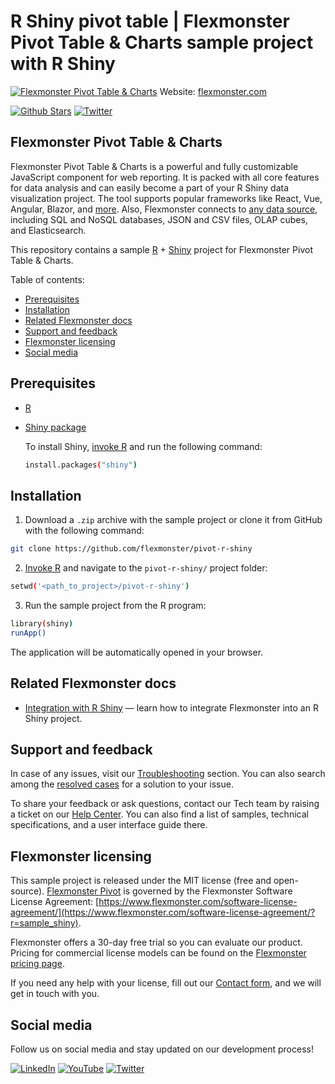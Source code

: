 # R Shiny pivot table | Flexmonster Pivot Table & Charts sample project with R Shiny
[![Flexmonster Pivot Table & Charts](https://cdn.flexmonster.com/readmes/shiny.webp)](https://www.flexmonster.com?r=sample_shiny)
Website: [flexmonster.com](https://www.flexmonster.com?r=sample_shiny)

[![Github Stars](https://img.shields.io/github/stars/flexmonster?style=social)](https://github.com/flexmonster) [![Twitter](https://img.shields.io/twitter/follow/Flexmonster?style=social)](https://twitter.com/Flexmonster)

## Flexmonster Pivot Table & Charts

Flexmonster Pivot Table & Charts is a powerful and fully customizable JavaScript component for web reporting. It is packed with all core features for data analysis and can easily become a part of your R Shiny data visualization project. The tool supports popular frameworks like React, Vue, Angular, Blazor, and [more](https://www.flexmonster.com/doc/available-tutorials-integration?r=sample_shiny). Also, Flexmonster connects to [any data source](https://www.flexmonster.com/doc/supported-data-sources?r=sample_shiny), including SQL and NoSQL databases, JSON and CSV files, OLAP cubes, and Elasticsearch. 

This repository contains a sample [R](https://www.r-project.org/) + [Shiny](https://www.rstudio.com/products/shiny/) project for Flexmonster Pivot Table & Charts.

Table of contents:

* [Prerequisites](#prerequisites)
* [Installation](#installation)
* [Related Flexmonster docs](#related-flexmonster-docs)
* [Support and feedback](#support-and-feedback)
* [Flexmonster licensing](#flexmonster-licensing)
* [Social media](#social-media)

## Prerequisites

- [R](https://www.r-project.org/)
- [Shiny package](https://www.rstudio.com/products/shiny/)

  To install Shiny, [invoke R](https://cran.r-project.org/doc/manuals/r-release/R-intro.html#Invoking-R) and run the following command:
  ```bash
  install.packages("shiny")
  ```

## Installation

1. Download a `.zip` archive with the sample project or clone it from GitHub with the following command:

```bash
git clone https://github.com/flexmonster/pivot-r-shiny
```

2. [Invoke R](https://cran.r-project.org/doc/manuals/r-release/R-intro.html#Invoking-R) and navigate to the `pivot-r-shiny/` project folder:
```bash
setwd('<path_to_project>/pivot-r-shiny')
```

3. Run the sample project from the R program:

```bash
library(shiny)
runApp()
```

The application will be automatically opened in your browser.

## Related Flexmonster docs

- [Integration with R Shiny](https://www.flexmonster.com/doc/integration-with-r-shiny?r=sample_shiny) — learn how to integrate Flexmonster into an R Shiny project.

## Support and feedback

In case of any issues, visit our [Troubleshooting](https://www.flexmonster.com/doc/typical-errors?r=sample_shiny) section. You can also search among the [resolved cases](https://www.flexmonster.com/technical-support?r=sample_shiny) for a solution to your issue.

To share your feedback or ask questions, contact our Tech team by raising a ticket on our [Help Center](https://www.flexmonster.com/help-center?r=sample_shiny). You can also find a list of samples, technical specifications, and a user interface guide there.

## Flexmonster licensing

This sample project is released under the MIT license (free and open-source). [Flexmonster Pivot](https://www.flexmonster.com/?r=sample_shiny) is governed by the Flexmonster Software License Agreement: [https://www.flexmonster.com/software-license-agreement/](https://www.flexmonster.com/software-license-agreement/?r=sample_shiny).

Flexmonster offers a 30-day free trial so you can evaluate our product. Pricing for commercial license models can be found on the [Flexmonster pricing page](https://www.flexmonster.com/pivot-table-editions-and-pricing/?r=sample_shiny).

If you need any help with your license, fill out our [Contact form](https://www.flexmonster.com/contact-our-team/?r=sample_shiny), and we will get in touch with you.

## Social media

Follow us on social media and stay updated on our development process!

[![LinkedIn](https://img.shields.io/badge/LinkedIn-blue?style=for-the-badge&logo=linkedin&logoColor=white)](https://linkedin.com/company/flexmonster) [![YouTube](https://img.shields.io/badge/YouTube-red?style=for-the-badge&logo=youtube&logoColor=white)](https://youtube.com/user/FlexMonsterPivot) [![Twitter](https://img.shields.io/badge/Twitter-blue?style=for-the-badge&logo=twitter&logoColor=white)](https://twitter.com/flexmonster)
